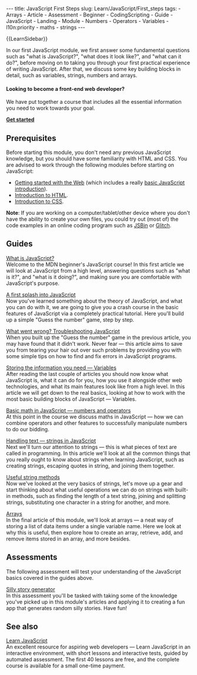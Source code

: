 --- title: JavaScript First Steps slug: Learn/JavaScript/First\_steps tags: - Arrays - Article - Assessment - Beginner - CodingScripting - Guide - JavaScript - Landing - Module - Numbers - Operators - Variables - l10n:priority - maths - strings ---

{{LearnSidebar}}

In our first JavaScript module, we first answer some fundamental questions such as "what is JavaScript?", "what does it look like?", and "what can it do?", before moving on to taking you through your first practical experience of writing JavaScript. After that, we discuss some key building blocks in detail, such as variables, strings, numbers and arrays.

#### Looking to become a front-end web developer?

We have put together a course that includes all the essential information you need to work towards your goal.

[**Get started**](/en-US/docs/Learn/Front-end_web_developer)

Prerequisites
-------------

Before starting this module, you don't need any previous JavaScript knowledge, but you should have some familiarity with HTML and CSS. You are advised to work through the following modules before starting on JavaScript:

-   [Getting started with the Web](/en-US/docs/Learn/Getting_started_with_the_web) (which includes a really [basic JavaScript introduction](/en-US/docs/Learn/Getting_started_with_the_web/JavaScript_basics)).
-   [Introduction to HTML](/en-US/docs/Learn/HTML/Introduction_to_HTML).
-   [Introduction to CSS](/en-US/docs/Learn/CSS/First_steps).

**Note**: If you are working on a computer/tablet/other device where you don't have the ability to create your own files, you could try out (most of) the code examples in an online coding program such as [JSBin](https://jsbin.com/) or [Glitch](https://glitch.com/).

Guides
------

 [What is JavaScript?](/en-US/docs/Learn/JavaScript/First_steps/What_is_JavaScript)   
Welcome to the MDN beginner's JavaScript course! In this first article we will look at JavaScript from a high level, answering questions such as "what is it?", and "what is it doing?", and making sure you are comfortable with JavaScript's purpose.

 [A first splash into JavaScript](/en-US/docs/Learn/JavaScript/First_steps/A_first_splash)   
Now you've learned something about the theory of JavaScript, and what you can do with it, we are going to give you a crash course in the basic features of JavaScript via a completely practical tutorial. Here you'll build up a simple "Guess the number" game, step by step.

 [What went wrong? Troubleshooting JavaScript](/en-US/docs/Learn/JavaScript/First_steps/What_went_wrong)   
When you built up the "Guess the number" game in the previous article, you may have found that it didn't work. Never fear — this article aims to save you from tearing your hair out over such problems by providing you with some simple tips on how to find and fix errors in JavaScript programs.

 [Storing the information you need — Variables](/en-US/docs/Learn/JavaScript/First_steps/Variables)   
After reading the last couple of articles you should now know what JavaScript is, what it can do for you, how you use it alongside other web technologies, and what its main features look like from a high level. In this article we will get down to the real basics, looking at how to work with the most basic building blocks of JavaScript — Variables.

 [Basic math in JavaScript — numbers and operators](/en-US/docs/Learn/JavaScript/First_steps/Math)   
At this point in the course we discuss maths in JavaScript — how we can combine operators and other features to successfully manipulate numbers to do our bidding.

 [Handling text — strings in JavaScript](/en-US/docs/Learn/JavaScript/First_steps/Strings)   
Next we'll turn our attention to strings — this is what pieces of text are called in programming. In this article we'll look at all the common things that you really ought to know about strings when learning JavaScript, such as creating strings, escaping quotes in string, and joining them together.

 [Useful string methods](/en-US/docs/Learn/JavaScript/First_steps/Useful_string_methods)   
Now we've looked at the very basics of strings, let's move up a gear and start thinking about what useful operations we can do on strings with built-in methods, such as finding the length of a text string, joining and splitting strings, substituting one character in a string for another, and more.

[Arrays](/en-US/docs/Learn/JavaScript/First_steps/Arrays)  
In the final article of this module, we'll look at arrays — a neat way of storing a list of data items under a single variable name. Here we look at why this is useful, then explore how to create an array, retrieve, add, and remove items stored in an array, and more besides.

Assessments
-----------

The following assessment will test your understanding of the JavaScript basics covered in the guides above.

 [Silly story generator](/en-US/docs/Learn/JavaScript/First_steps/Silly_story_generator)   
In this assessment you'll be tasked with taking some of the knowledge you've picked up in this module's articles and applying it to creating a fun app that generates random silly stories. Have fun!

See also
--------

[Learn JavaScript](https://learnjavascript.online/)  
An excellent resource for aspiring web developers — Learn JavaScript in an interactive environment, with short lessons and interactive tests, guided by automated assessment. The first 40 lessons are free, and the complete course is available for a small one-time payment.
